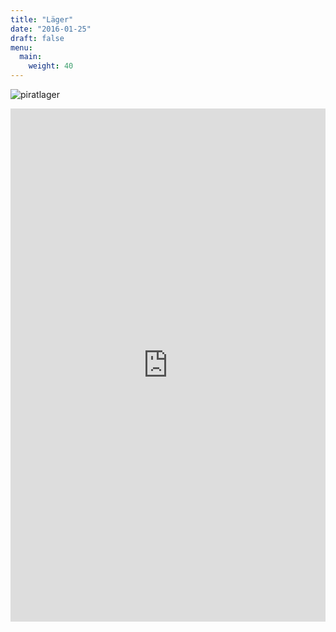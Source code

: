 ```yaml
---
title: "Läger"
date: "2016-01-25"
draft: false
menu:
  main:
    weight: 40
---
```


![piratlager](/lager/affisch.jpg)

<iframe src="https://services.cognitoforms.com/f/Pc_BlvCVZ0KvtrrWxwatIw?id=1" style="position:relative;width:1px;min-width:100%;*width:100%;" frameborder="0" scrolling="yes" seamless="seamless" height="821" width="100%"></iframe>
<script src="https://services.cognitoforms.com/scripts/embed.js"></script>
